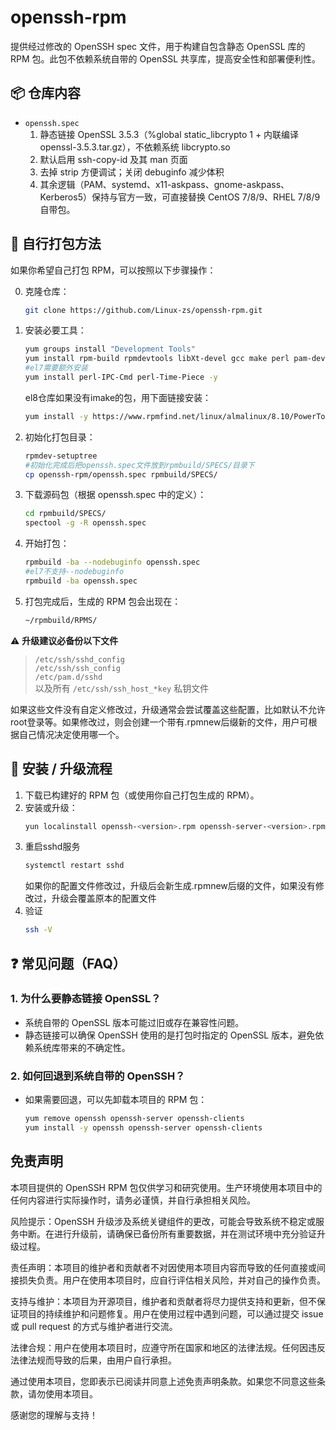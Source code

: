 # openssh-rpm

提供经过修改的 OpenSSH spec 文件，用于构建自包含静态 OpenSSL 库的 RPM 包。此包不依赖系统自带的 OpenSSL 共享库，提高安全性和部署便利性。

## 📦 仓库内容
- `openssh.spec`  
  1. 静态链接 OpenSSL 3.5.3（%global static_libcrypto 1 + 内联编译 openssl-3.5.3.tar.gz），不依赖系统 libcrypto.so
  2. 默认启用 ssh-copy-id 及其 man 页面
  3. 去掉 strip 方便调试；关闭 debuginfo 减少体积
  4. 其余逻辑（PAM、systemd、x11-askpass、gnome-askpass、Kerberos5）保持与官方一致，可直接替换 CentOS 7/8/9、RHEL 7/8/9 自带包。

## 🔧 自行打包方法
如果你希望自己打包 RPM，可以按照以下步骤操作：

0. 克隆仓库：
   ```bash
   git clone https://github.com/Linux-zs/openssh-rpm.git
   ```
1. 安装必要工具：
   ```bash
   yum groups install "Development Tools"
   yum install rpm-build rpmdevtools libXt-devel gcc make perl pam-devel krb5-devel gtk2-devel imake -y
   #el7需要额外安装
   yum install perl-IPC-Cmd perl-Time-Piece -y
   ```
   el8仓库如果没有imake的包，用下面链接安装：
   ```bash
   yum install -y https://www.rpmfind.net/linux/almalinux/8.10/PowerTools/x86_64/os/Packages/imake-1.0.7-11.el8.x86_64.rpm
   ```
2. 初始化打包目录：
   ```bash
   rpmdev-setuptree
   #初始化完成后把openssh.spec文件放到rpmbuild/SPECS/目录下
   cp openssh-rpm/openssh.spec rpmbuild/SPECS/
   ```
3. 下载源码包（根据 openssh.spec 中的定义）：
   ```bash
   cd rpmbuild/SPECS/
   spectool -g -R openssh.spec
   ```
4. 开始打包：
   ```bash
   rpmbuild -ba --nodebuginfo openssh.spec
   #el7不支持--nodebuginfo
   rpmbuild -ba openssh.spec
   ```
5. 打包完成后，生成的 RPM 包会出现在：
   ```bash
   ~/rpmbuild/RPMS/
   ```
⚠️ **升级建议必备份以下文件**  
> `/etc/ssh/sshd_config`  
> `/etc/ssh/ssh_config`  
> `/etc/pam.d/sshd`  
> 以及所有 `/etc/ssh/ssh_host_*key` 私钥文件

如果这些文件没有自定义修改过，升级通常会尝试覆盖这些配置，比如默认不允许root登录等。如果修改过，则会创建一个带有.rpmnew后缀新的文件，用户可根据自己情况决定使用哪一个。

## 🚀 安装 / 升级流程

1. 下载已构建好的 RPM 包（或使用你自己打包生成的 RPM）。
2. 安装或升级：
   ```bash
   yun localinstall openssh-<version>.rpm openssh-server-<version>.rpm openssh-client-<version>.rpm
   ```
3. 重启sshd服务
   ```bash
   systemctl restart sshd
   ```
   如果你的配置文件修改过，升级后会新生成.rpmnew后缀的文件，如果没有修改过，升级会覆盖原本的配置文件
4. 验证
   ```bash
   ssh -V
   ```
## ❓ 常见问题（FAQ）

### 1. 为什么要静态链接 OpenSSL？
- 系统自带的 OpenSSL 版本可能过旧或存在兼容性问题。
- 静态链接可以确保 OpenSSH 使用的是打包时指定的 OpenSSL 版本，避免依赖系统库带来的不确定性。

### 2. 如何回退到系统自带的 OpenSSH？
- 如果需要回退，可以先卸载本项目的 RPM 包：
   ```bash
   yum remove openssh openssh-server openssh-clients
   yum install -y openssh openssh-server openssh-clients
   ```

## 免责声明
本项目提供的 OpenSSH RPM 包仅供学习和研究使用。生产环境使用本项目中的任何内容进行实际操作时，请务必谨慎，并自行承担相关风险。

风险提示：OpenSSH 升级涉及系统关键组件的更改，可能会导致系统不稳定或服务中断。在进行升级前，请确保已备份所有重要数据，并在测试环境中充分验证升级过程。

责任声明：本项目的维护者和贡献者不对因使用本项目内容而导致的任何直接或间接损失负责。用户在使用本项目时，应自行评估相关风险，并对自己的操作负责。

支持与维护：本项目为开源项目，维护者和贡献者将尽力提供支持和更新，但不保证项目的持续维护和问题修复。用户在使用过程中遇到问题，可以通过提交 issue 或 pull request 的方式与维护者进行交流。

法律合规：用户在使用本项目时，应遵守所在国家和地区的法律法规。任何因违反法律法规而导致的后果，由用户自行承担。

通过使用本项目，您即表示已阅读并同意上述免责声明条款。如果您不同意这些条款，请勿使用本项目。

感谢您的理解与支持！
